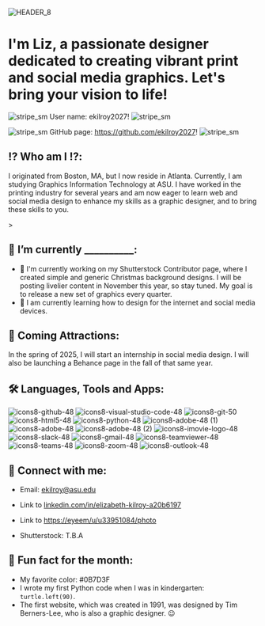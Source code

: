 ![HEADER_8](https://github.com/user-attachments/assets/b1f40e96-15a0-4653-a711-4ff70a7c7ccf)
   <h1>I'm Liz, a passionate designer dedicated to creating vibrant print and social media graphics. Let's bring your vision to life! </h1> 

![stripe_sm](https://github.com/user-attachments/assets/171f8336-ee69-481a-9406-41d1fe196fee)
User name: ekilroy2027!
![stripe_sm](https://github.com/user-attachments/assets/e6cfda52-a670-4192-99cb-1506d9eaec03)

![stripe_sm](https://github.com/user-attachments/assets/413b2fe2-1185-49d7-bd1b-efab181a0f50)
GitHub page: https://github.com/ekilroy2027!
![stripe_sm](https://github.com/user-attachments/assets/bf6cbf55-c05d-44f4-9141-bc99103a09ee)

## ⁉️ Who am I ⁉️:
   <p>I originated from Boston, MA, but I now reside in Atlanta. Currently, I am studying Graphics Information Technology at ASU. I have worked in the printing industry for several years and am now eager to learn web and social media design to enhance my skills as a graphic designer, and to bring these skills to you.</p>>

## 👋 I’m currently __________:
 - 🔭 I'm currently working on my Shutterstock Contributor page, where I created simple and generic Christmas background designs. I will be posting livelier content in November this year, so stay tuned. My goal is to release a new set of graphics every quarter.      
 - 🌱 I am currently learning how to design for the internet and social media devices.

## 📣 Coming Attractions:
<p>In the spring of 2025, I will start an internship in social media design. I will also be launching a Behance page in the fall of that same year.</p> 

## 🛠️ Languages, Tools and Apps:
 ![icons8-github-48](https://github.com/user-attachments/assets/52331c96-76fa-4389-93dc-e1159faf7a7a)
 ![icons8-visual-studio-code-48](https://github.com/user-attachments/assets/67b4c550-c988-4e92-9186-53e7fa9621e0)
 ![icons8-git-50](https://github.com/user-attachments/assets/4bdea025-2752-42f6-a4d4-39f8513ff532)
 ![icons8-html5-48](https://github.com/user-attachments/assets/4aebbc56-e026-4508-afd7-db3fd7208a5c)
 ![icons8-python-48](https://github.com/user-attachments/assets/024d0669-80b4-4f1d-8ef5-284bafe3ea60)
 ![icons8-adobe-48 (1)](https://github.com/user-attachments/assets/2ec78fe3-4671-4939-a456-95c4375a9783)
 ![icons8-adobe-48](https://github.com/user-attachments/assets/abc1ba17-4cba-4bec-a3f0-aca42b928509)
 ![icons8-adobe-48 (2)](https://github.com/user-attachments/assets/92160617-f7c1-448b-ac48-78dafbec1a34)
 ![icons8-imovie-logo-48](https://github.com/user-attachments/assets/e9129df8-795f-48f9-8c7c-b1a9b271d3e2)
 ![icons8-slack-48](https://github.com/user-attachments/assets/6ac3d35a-1b9d-413e-9779-c9ddbbd108fb)
 ![icons8-gmail-48](https://github.com/user-attachments/assets/3d83c52e-c000-42b8-94fe-b53bb272f8bf)
 ![icons8-teamviewer-48](https://github.com/user-attachments/assets/9377936e-700e-4e29-9931-db0673ed5425)
 ![icons8-teams-48](https://github.com/user-attachments/assets/276a4f9b-fce1-4188-b21f-c6f171365f9d)
 ![icons8-zoom-48](https://github.com/user-attachments/assets/39fff955-bf83-49d4-9f7f-f928998ea7d1)
 ![icons8-outlook-48](https://github.com/user-attachments/assets/e8915e3b-4c17-427b-8538-56d5a2802ce2)

## 🤙 Connect with me:
- Email: ekilroy@asu.edu
- <p>Link to <a href="linkedin.com/in/elizabeth-kilroy-a20b6197">linkedin.com/in/elizabeth-kilroy-a20b6197</a></p>
- <p>Link to <a href="https://eeyeem/u/u33951084/photo">https://eyeem/u/u33951084/photo</a></p>
- Shutterstock: T.B.A

 ## 📖 Fun fact for the month:
- My favorite color: #0B7D3F
- I wrote my first Python code when I was in kindergarten: `turtle.left(90)`.
- The first website, which was created in 1991, was designed by Tim Berners-Lee, who is also a graphic designer. 😉
